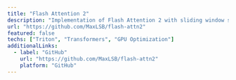 ```yaml
---
title: "Flash Attention 2"
description: "Implementation of Flash Attention 2 with sliding window support using Triton for efficient attention computation."
url: "https://github.com/MaxLSB/flash-attn2"
featured: false
techs: ["Triton", "Transformers", "GPU Optimization"]
additionalLinks:
  - label: "GitHub"
    url: "https://github.com/MaxLSB/flash-attn2"
    platform: "GitHub"
---
```

